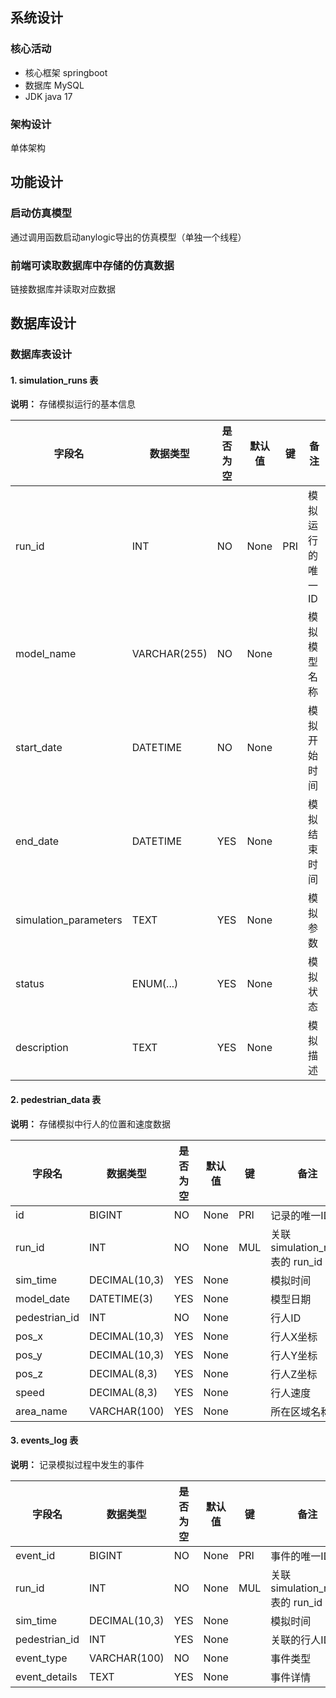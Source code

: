 

## 系统设计

### 核心活动
- 核心框架 springboot
- 数据库 MySQL
- JDK java 17

### 架构设计
单体架构


## 功能设计

### 启动仿真模型

通过调用函数启动anylogic导出的仿真模型（单独一个线程）


### 前端可读取数据库中存储的仿真数据


链接数据库并读取对应数据






## 数据库设计

### 数据库表设计

#### 1. simulation_runs 表
**说明：** 存储模拟运行的基本信息

| 字段名 | 数据类型 | 是否为空 | 默认值 | 键 | 备注 |
|--------|----------|----------|--------|-----|------|
| run_id | INT | NO | None | PRI | 模拟运行的唯一ID |
| model_name | VARCHAR(255) | NO | None | | 模拟模型名称 |
| start_date | DATETIME | NO | None | | 模拟开始时间 |
| end_date | DATETIME | YES | None | | 模拟结束时间 |
| simulation_parameters | TEXT | YES | None | | 模拟参数 |
| status | ENUM(...) | YES | None | | 模拟状态 |
| description | TEXT | YES | None | | 模拟描述 |

#### 2. pedestrian_data 表
**说明：** 存储模拟中行人的位置和速度数据

| 字段名 | 数据类型 | 是否为空 | 默认值 | 键 | 备注 |
|--------|----------|----------|--------|-----|------|
| id | BIGINT | NO | None | PRI | 记录的唯一ID |
| run_id | INT | NO | None | MUL | 关联 simulation_runs 表的 run_id |
| sim_time | DECIMAL(10,3) | YES | None | | 模拟时间 |
| model_date | DATETIME(3) | YES | None | | 模型日期 |
| pedestrian_id | INT | NO | None | | 行人ID |
| pos_x | DECIMAL(10,3) | YES | None | | 行人X坐标 |
| pos_y | DECIMAL(10,3) | YES | None | | 行人Y坐标 |
| pos_z | DECIMAL(8,3) | YES | None | | 行人Z坐标 |
| speed | DECIMAL(8,3) | YES | None | | 行人速度 |
| area_name | VARCHAR(100) | YES | None | | 所在区域名称 |

#### 3. events_log 表
**说明：** 记录模拟过程中发生的事件

| 字段名 | 数据类型 | 是否为空 | 默认值 | 键 | 备注 |
|--------|----------|----------|--------|-----|------|
| event_id | BIGINT | NO | None | PRI | 事件的唯一ID |
| run_id | INT | NO | None | MUL | 关联 simulation_runs 表的 run_id |
| sim_time | DECIMAL(10,3) | YES | None | | 模拟时间 |
| pedestrian_id | INT | YES | None | | 关联的行人ID |
| event_type | VARCHAR(100) | NO | None | | 事件类型 |
| event_details | TEXT | YES | None | | 事件详情 |